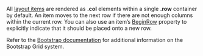All [layout items](https://docs.devexpress.com/Blazor/DevExpress.Blazor.DxFormLayout#layout-items) are rendered as **.col** elements within a single **.row** container by default. An item moves to the next row if there are not enough columns within the current row. You can also use an item’s [BeginRow](https://docs.devexpress.com/Blazor/DevExpress.Blazor.Base.FormLayoutItemBase.BeginRow) property to explicitly indicate that it should be placed onto a new row.

Refer to the [Bootstrap documentation](https://getbootstrap.com/docs/4.0/layout/grid/) for additional information on the Bootstrap Grid system.
